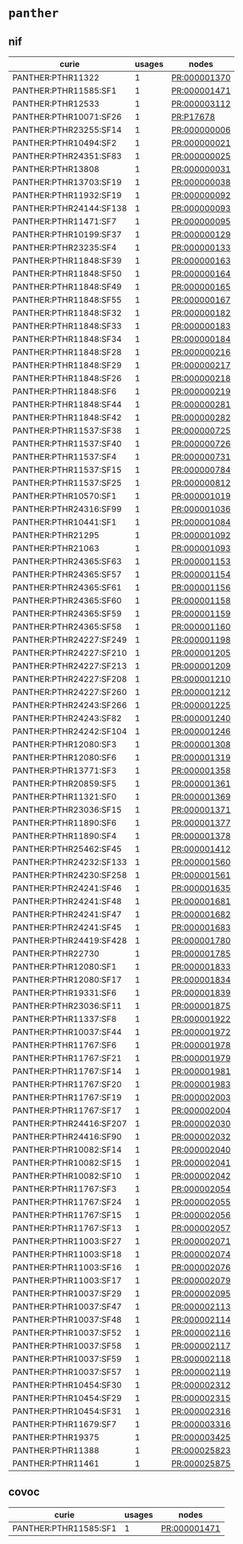 # `panther`

## nif

| curie                   |   usages | nodes                                                       |
|-------------------------|----------|-------------------------------------------------------------|
| PANTHER:PTHR11322       |        1 | [PR:000001370](http://purl.obolibrary.org/obo/PR_000001370) |
| PANTHER:PTHR11585:SF1   |        1 | [PR:000001471](http://purl.obolibrary.org/obo/PR_000001471) |
| PANTHER:PTHR12533       |        1 | [PR:000003112](http://purl.obolibrary.org/obo/PR_000003112) |
| PANTHER:PTHR10071:SF26  |        1 | [PR:P17678](http://purl.obolibrary.org/obo/PR_P17678)       |
| PANTHER:PTHR23255:SF14  |        1 | [PR:000000006](http://purl.obolibrary.org/obo/PR_000000006) |
| PANTHER:PTHR10494:SF2   |        1 | [PR:000000021](http://purl.obolibrary.org/obo/PR_000000021) |
| PANTHER:PTHR24351:SF83  |        1 | [PR:000000025](http://purl.obolibrary.org/obo/PR_000000025) |
| PANTHER:PTHR13808       |        1 | [PR:000000031](http://purl.obolibrary.org/obo/PR_000000031) |
| PANTHER:PTHR13703:SF19  |        1 | [PR:000000038](http://purl.obolibrary.org/obo/PR_000000038) |
| PANTHER:PTHR11932:SF19  |        1 | [PR:000000092](http://purl.obolibrary.org/obo/PR_000000092) |
| PANTHER:PTHR24144:SF138 |        1 | [PR:000000093](http://purl.obolibrary.org/obo/PR_000000093) |
| PANTHER:PTHR11471:SF7   |        1 | [PR:000000095](http://purl.obolibrary.org/obo/PR_000000095) |
| PANTHER:PTHR10199:SF37  |        1 | [PR:000000129](http://purl.obolibrary.org/obo/PR_000000129) |
| PANTHER:PTHR23235:SF4   |        1 | [PR:000000133](http://purl.obolibrary.org/obo/PR_000000133) |
| PANTHER:PTHR11848:SF39  |        1 | [PR:000000163](http://purl.obolibrary.org/obo/PR_000000163) |
| PANTHER:PTHR11848:SF50  |        1 | [PR:000000164](http://purl.obolibrary.org/obo/PR_000000164) |
| PANTHER:PTHR11848:SF49  |        1 | [PR:000000165](http://purl.obolibrary.org/obo/PR_000000165) |
| PANTHER:PTHR11848:SF55  |        1 | [PR:000000167](http://purl.obolibrary.org/obo/PR_000000167) |
| PANTHER:PTHR11848:SF32  |        1 | [PR:000000182](http://purl.obolibrary.org/obo/PR_000000182) |
| PANTHER:PTHR11848:SF33  |        1 | [PR:000000183](http://purl.obolibrary.org/obo/PR_000000183) |
| PANTHER:PTHR11848:SF34  |        1 | [PR:000000184](http://purl.obolibrary.org/obo/PR_000000184) |
| PANTHER:PTHR11848:SF28  |        1 | [PR:000000216](http://purl.obolibrary.org/obo/PR_000000216) |
| PANTHER:PTHR11848:SF29  |        1 | [PR:000000217](http://purl.obolibrary.org/obo/PR_000000217) |
| PANTHER:PTHR11848:SF26  |        1 | [PR:000000218](http://purl.obolibrary.org/obo/PR_000000218) |
| PANTHER:PTHR11848:SF6   |        1 | [PR:000000219](http://purl.obolibrary.org/obo/PR_000000219) |
| PANTHER:PTHR11848:SF44  |        1 | [PR:000000281](http://purl.obolibrary.org/obo/PR_000000281) |
| PANTHER:PTHR11848:SF42  |        1 | [PR:000000282](http://purl.obolibrary.org/obo/PR_000000282) |
| PANTHER:PTHR11537:SF38  |        1 | [PR:000000725](http://purl.obolibrary.org/obo/PR_000000725) |
| PANTHER:PTHR11537:SF40  |        1 | [PR:000000726](http://purl.obolibrary.org/obo/PR_000000726) |
| PANTHER:PTHR11537:SF4   |        1 | [PR:000000731](http://purl.obolibrary.org/obo/PR_000000731) |
| PANTHER:PTHR11537:SF15  |        1 | [PR:000000784](http://purl.obolibrary.org/obo/PR_000000784) |
| PANTHER:PTHR11537:SF25  |        1 | [PR:000000812](http://purl.obolibrary.org/obo/PR_000000812) |
| PANTHER:PTHR10570:SF1   |        1 | [PR:000001019](http://purl.obolibrary.org/obo/PR_000001019) |
| PANTHER:PTHR24316:SF99  |        1 | [PR:000001036](http://purl.obolibrary.org/obo/PR_000001036) |
| PANTHER:PTHR10441:SF1   |        1 | [PR:000001084](http://purl.obolibrary.org/obo/PR_000001084) |
| PANTHER:PTHR21295       |        1 | [PR:000001092](http://purl.obolibrary.org/obo/PR_000001092) |
| PANTHER:PTHR21063       |        1 | [PR:000001093](http://purl.obolibrary.org/obo/PR_000001093) |
| PANTHER:PTHR24365:SF63  |        1 | [PR:000001153](http://purl.obolibrary.org/obo/PR_000001153) |
| PANTHER:PTHR24365:SF57  |        1 | [PR:000001154](http://purl.obolibrary.org/obo/PR_000001154) |
| PANTHER:PTHR24365:SF61  |        1 | [PR:000001156](http://purl.obolibrary.org/obo/PR_000001156) |
| PANTHER:PTHR24365:SF60  |        1 | [PR:000001158](http://purl.obolibrary.org/obo/PR_000001158) |
| PANTHER:PTHR24365:SF59  |        1 | [PR:000001159](http://purl.obolibrary.org/obo/PR_000001159) |
| PANTHER:PTHR24365:SF58  |        1 | [PR:000001160](http://purl.obolibrary.org/obo/PR_000001160) |
| PANTHER:PTHR24227:SF249 |        1 | [PR:000001198](http://purl.obolibrary.org/obo/PR_000001198) |
| PANTHER:PTHR24227:SF210 |        1 | [PR:000001205](http://purl.obolibrary.org/obo/PR_000001205) |
| PANTHER:PTHR24227:SF213 |        1 | [PR:000001209](http://purl.obolibrary.org/obo/PR_000001209) |
| PANTHER:PTHR24227:SF208 |        1 | [PR:000001210](http://purl.obolibrary.org/obo/PR_000001210) |
| PANTHER:PTHR24227:SF260 |        1 | [PR:000001212](http://purl.obolibrary.org/obo/PR_000001212) |
| PANTHER:PTHR24243:SF266 |        1 | [PR:000001225](http://purl.obolibrary.org/obo/PR_000001225) |
| PANTHER:PTHR24243:SF82  |        1 | [PR:000001240](http://purl.obolibrary.org/obo/PR_000001240) |
| PANTHER:PTHR24242:SF104 |        1 | [PR:000001246](http://purl.obolibrary.org/obo/PR_000001246) |
| PANTHER:PTHR12080:SF3   |        1 | [PR:000001308](http://purl.obolibrary.org/obo/PR_000001308) |
| PANTHER:PTHR12080:SF6   |        1 | [PR:000001319](http://purl.obolibrary.org/obo/PR_000001319) |
| PANTHER:PTHR13771:SF3   |        1 | [PR:000001358](http://purl.obolibrary.org/obo/PR_000001358) |
| PANTHER:PTHR20859:SF5   |        1 | [PR:000001361](http://purl.obolibrary.org/obo/PR_000001361) |
| PANTHER:PTHR11321:SF0   |        1 | [PR:000001369](http://purl.obolibrary.org/obo/PR_000001369) |
| PANTHER:PTHR23036:SF15  |        1 | [PR:000001371](http://purl.obolibrary.org/obo/PR_000001371) |
| PANTHER:PTHR11890:SF6   |        1 | [PR:000001377](http://purl.obolibrary.org/obo/PR_000001377) |
| PANTHER:PTHR11890:SF4   |        1 | [PR:000001378](http://purl.obolibrary.org/obo/PR_000001378) |
| PANTHER:PTHR25462:SF45  |        1 | [PR:000001412](http://purl.obolibrary.org/obo/PR_000001412) |
| PANTHER:PTHR24232:SF133 |        1 | [PR:000001560](http://purl.obolibrary.org/obo/PR_000001560) |
| PANTHER:PTHR24230:SF258 |        1 | [PR:000001561](http://purl.obolibrary.org/obo/PR_000001561) |
| PANTHER:PTHR24241:SF46  |        1 | [PR:000001635](http://purl.obolibrary.org/obo/PR_000001635) |
| PANTHER:PTHR24241:SF48  |        1 | [PR:000001681](http://purl.obolibrary.org/obo/PR_000001681) |
| PANTHER:PTHR24241:SF47  |        1 | [PR:000001682](http://purl.obolibrary.org/obo/PR_000001682) |
| PANTHER:PTHR24241:SF45  |        1 | [PR:000001683](http://purl.obolibrary.org/obo/PR_000001683) |
| PANTHER:PTHR24419:SF428 |        1 | [PR:000001780](http://purl.obolibrary.org/obo/PR_000001780) |
| PANTHER:PTHR22730       |        1 | [PR:000001785](http://purl.obolibrary.org/obo/PR_000001785) |
| PANTHER:PTHR12080:SF1   |        1 | [PR:000001833](http://purl.obolibrary.org/obo/PR_000001833) |
| PANTHER:PTHR12080:SF17  |        1 | [PR:000001834](http://purl.obolibrary.org/obo/PR_000001834) |
| PANTHER:PTHR19331:SF6   |        1 | [PR:000001839](http://purl.obolibrary.org/obo/PR_000001839) |
| PANTHER:PTHR23036:SF11  |        1 | [PR:000001875](http://purl.obolibrary.org/obo/PR_000001875) |
| PANTHER:PTHR11337:SF8   |        1 | [PR:000001922](http://purl.obolibrary.org/obo/PR_000001922) |
| PANTHER:PTHR10037:SF44  |        1 | [PR:000001972](http://purl.obolibrary.org/obo/PR_000001972) |
| PANTHER:PTHR11767:SF6   |        1 | [PR:000001978](http://purl.obolibrary.org/obo/PR_000001978) |
| PANTHER:PTHR11767:SF21  |        1 | [PR:000001979](http://purl.obolibrary.org/obo/PR_000001979) |
| PANTHER:PTHR11767:SF14  |        1 | [PR:000001981](http://purl.obolibrary.org/obo/PR_000001981) |
| PANTHER:PTHR11767:SF20  |        1 | [PR:000001983](http://purl.obolibrary.org/obo/PR_000001983) |
| PANTHER:PTHR11767:SF19  |        1 | [PR:000002003](http://purl.obolibrary.org/obo/PR_000002003) |
| PANTHER:PTHR11767:SF17  |        1 | [PR:000002004](http://purl.obolibrary.org/obo/PR_000002004) |
| PANTHER:PTHR24416:SF207 |        1 | [PR:000002030](http://purl.obolibrary.org/obo/PR_000002030) |
| PANTHER:PTHR24416:SF90  |        1 | [PR:000002032](http://purl.obolibrary.org/obo/PR_000002032) |
| PANTHER:PTHR10082:SF14  |        1 | [PR:000002040](http://purl.obolibrary.org/obo/PR_000002040) |
| PANTHER:PTHR10082:SF15  |        1 | [PR:000002041](http://purl.obolibrary.org/obo/PR_000002041) |
| PANTHER:PTHR10082:SF10  |        1 | [PR:000002042](http://purl.obolibrary.org/obo/PR_000002042) |
| PANTHER:PTHR11767:SF3   |        1 | [PR:000002054](http://purl.obolibrary.org/obo/PR_000002054) |
| PANTHER:PTHR11767:SF24  |        1 | [PR:000002055](http://purl.obolibrary.org/obo/PR_000002055) |
| PANTHER:PTHR11767:SF15  |        1 | [PR:000002056](http://purl.obolibrary.org/obo/PR_000002056) |
| PANTHER:PTHR11767:SF13  |        1 | [PR:000002057](http://purl.obolibrary.org/obo/PR_000002057) |
| PANTHER:PTHR11003:SF27  |        1 | [PR:000002071](http://purl.obolibrary.org/obo/PR_000002071) |
| PANTHER:PTHR11003:SF18  |        1 | [PR:000002074](http://purl.obolibrary.org/obo/PR_000002074) |
| PANTHER:PTHR11003:SF16  |        1 | [PR:000002076](http://purl.obolibrary.org/obo/PR_000002076) |
| PANTHER:PTHR11003:SF17  |        1 | [PR:000002079](http://purl.obolibrary.org/obo/PR_000002079) |
| PANTHER:PTHR10037:SF29  |        1 | [PR:000002095](http://purl.obolibrary.org/obo/PR_000002095) |
| PANTHER:PTHR10037:SF47  |        1 | [PR:000002113](http://purl.obolibrary.org/obo/PR_000002113) |
| PANTHER:PTHR10037:SF48  |        1 | [PR:000002114](http://purl.obolibrary.org/obo/PR_000002114) |
| PANTHER:PTHR10037:SF52  |        1 | [PR:000002116](http://purl.obolibrary.org/obo/PR_000002116) |
| PANTHER:PTHR10037:SF58  |        1 | [PR:000002117](http://purl.obolibrary.org/obo/PR_000002117) |
| PANTHER:PTHR10037:SF59  |        1 | [PR:000002118](http://purl.obolibrary.org/obo/PR_000002118) |
| PANTHER:PTHR10037:SF57  |        1 | [PR:000002119](http://purl.obolibrary.org/obo/PR_000002119) |
| PANTHER:PTHR10454:SF30  |        1 | [PR:000002312](http://purl.obolibrary.org/obo/PR_000002312) |
| PANTHER:PTHR10454:SF29  |        1 | [PR:000002315](http://purl.obolibrary.org/obo/PR_000002315) |
| PANTHER:PTHR10454:SF31  |        1 | [PR:000002316](http://purl.obolibrary.org/obo/PR_000002316) |
| PANTHER:PTHR11679:SF7   |        1 | [PR:000003316](http://purl.obolibrary.org/obo/PR_000003316) |
| PANTHER:PTHR19375       |        1 | [PR:000003425](http://purl.obolibrary.org/obo/PR_000003425) |
| PANTHER:PTHR11388       |        1 | [PR:000025823](http://purl.obolibrary.org/obo/PR_000025823) |
| PANTHER:PTHR11461       |        1 | [PR:000025875](http://purl.obolibrary.org/obo/PR_000025875) |

## covoc

| curie                 |   usages | nodes                                                       |
|-----------------------|----------|-------------------------------------------------------------|
| PANTHER:PTHR11585:SF1 |        1 | [PR:000001471](http://purl.obolibrary.org/obo/PR_000001471) |

